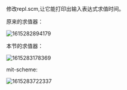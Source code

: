 修改repl.scm,让它能打印出输入表达式求值时间。

原来的求值器：

![1615282894179](pics/1615282894179.png)

本节的求值器：

![1615283178369](pics/1615283178369.png)

mit-scheme:

![1615283722337](pics/1615283722337.png)